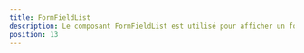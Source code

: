 ```yaml
---
title: FormFieldList
description: Le composant FormFieldList est utilisé pour afficher un formulaire composé d'une liste de champs.
position: 13
---
```


<doc-tabs light>

<doc-tab-item label="API">
<doc-api name="form-field-list"></doc-api>
</doc-tab-item>

</doc-tabs>
